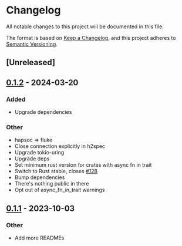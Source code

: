 # Changelog

All notable changes to this project will be documented in this file.

The format is based on [Keep a Changelog](https://keepachangelog.com/en/1.0.0/),
and this project adheres to [Semantic Versioning](https://semver.org/spec/v2.0.0.html).

## [Unreleased]

## [0.1.2](https://github.com/bearcove/fluke/compare/fluke-maybe-uring-v0.1.1...fluke-maybe-uring-v0.1.2) - 2024-03-20

### Added
- Upgrade dependencies

### Other
- hapsoc => fluke
- Close connection explicitly in h2spec
- Upgrade tokio-uring
- Upgrade deps
- Set minimum rust version for crates with async fn in trait
- Switch to Rust stable, closes [#128](https://github.com/bearcove/fluke/pull/128)
- Bump dependencies
- There's nothing public in there
- Opt out of async_fn_in_trait warnings

## [0.1.1](https://github.com/bearcove/fluke/compare/fluke-maybe-uring-v0.1.0...fluke-maybe-uring-v0.1.1) - 2023-10-03

### Other

- Add more READMEs
